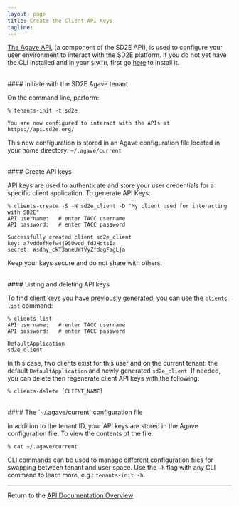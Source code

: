 ```yaml
---
layout: page
title: Create the Client API Keys
tagline:
---
```


[The Agave API](http://developer.tacc.cloud/), (a component of the SD2E API), is
used to configure your user environment to interact with the SD2E platform. If
you do not yet have the CLI installed and in your `$PATH`, first go
[here](01.install_cli.md) to install it.

<br>
#### Initiate with the SD2E Agave tenant

On the command line, perform:
```
% tenants-init -t sd2e

You are now configured to interact with the APIs at https://api.sd2e.org/
```

This new configuration is stored in an Agave configuration file located in your
home directory: `~/.agave/current`

<br>
#### Create API keys

API keys are used to authenticate and store your user credentials for a specific
client application. To generate API Keys:
```
% clients-create -S -N sd2e_client -D "My client used for interacting with SD2E"
API username:   # enter TACC username
API password:   # enter TACC password

Successfully created client sd2e_client
key: a7vddofNefw4j95Uwcd_fdJHdtsIa
secret: Wsdhy_ckT3aneUWfVyZfdagFagLja
```

Keep your keys secure and do not share with others.

<br>
#### Listing and deleting API keys

To find client keys you have previously generated, you can use the `clients-list`
command:
```
% clients-list
API username:   # enter TACC username
API password:   # enter TACC password

DefaultApplication
sd2e_client
```

In this case, two clients exist for this user and on the current tenant: the
default `DefaultApplication` and newly generated `sd2e_client`. If needed, you
can delete then regenerate client API keys with the following:
```
% clients-delete [CLIENT_NAME]
```

<br>
#### The `~/.agave/current` configuration file

In addition to the tenant ID, your API keys are stored in the Agave configuration
file. To view the contents of the file:
```
% cat ~/.agave/current
```

CLI commands can be used to manage different configuration files for swapping
between tenant and user space. Use the `-h` flag with any CLI command to learn
more, e.g.: `tenants-init -h`.

---
Return to the [API Documentation Overview](../index.md)
